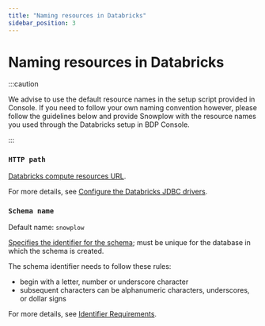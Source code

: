 ```yaml
---
title: "Naming resources in Databricks"
sidebar_position: 3
---
```


# Naming resources in Databricks

:::caution

We advise to use the default resource names in the setup script provided in Console. If you need to follow your own naming convention however, please follow the guidelines below and provide Snowplow with the resource names you used through the Databricks setup in BDP Console.

:::

### `HTTP path`

[Databricks compute resources URL](https://docs.databricks.com/integrations/jdbc-odbc-bi.html#building-the-connection-url-for-the-databricks-driver).

For more details, see [Configure the Databricks JDBC drivers](https://docs.databricks.com/integrations/jdbc-odbc-bi.html).

### `Schema name`

Default name: `snowplow`

[Specifies the identifier for the schema](https://docs.databricks.com/sql/language-manual/sql-ref-names.html#schema-name); must be unique for the database in which the schema is created.

The schema identifier needs to follow these rules:
- begin with a letter, number or underscore character
- subsequent characters can be alphanumeric characters, underscores, or dollar signs

For more details, see [Identifier Requirements](https://docs.databricks.com/sql/language-manual/sql-ref-identifiers.html).
